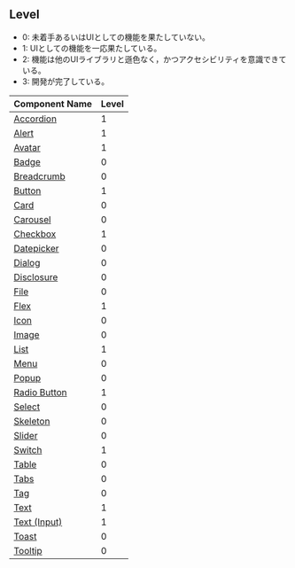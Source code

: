 ## Level

- 0: 未着手あるいはUIとしての機能を果たしていない。
- 1: UIとしての機能を一応果たしている。
- 2: 機能は他のUIライブラリと遜色なく，かつアクセシビリティを意識できている。
- 3: 開発が完了している。

| Component Name                                                       | Level |
| :------------------------------------------------------------------- | :---- |
| [Accordion](https://open-ui.org/components/accordion.research)       | 1     |
| [Alert](https://open-ui.org/components/alert.research)               | 1     |
| [Avatar](https://open-ui.org/components/avatar.research)             | 1     |
| [Badge](https://open-ui.org/components/badge.research)               | 0     |
| [Breadcrumb](https://open-ui.org/components/breadcrumb.research)     | 0     |
| [Button](https://open-ui.org/components/button)                      | 1     |
| [Card](https://open-ui.org/components/card.research)                 | 0     |
| [Carousel](https://open-ui.org/components/carousel.research)         | 0     |
| [Checkbox](https://open-ui.org/components/checkbox.research)         | 1     |
| [Datepicker](https://open-ui.org/components/datepicker.research)     | 0     |
| [Dialog](https://open-ui.org/components/dialog.research)             | 0     |
| [Disclosure](https://open-ui.org/components/disclosure.research)     | 0     |
| [File](https://open-ui.org/components/file.research)                 | 0     |
| [Flex](https://open-ui.org/components/flex.research)                 | 1     |
| [Icon](https://open-ui.org/components/icon.research)                 | 0     |
| [Image](https://open-ui.org/components/image.research)               | 0     |
| [List](https://open-ui.org/components/list.research)                 | 1     |
| [Menu](https://open-ui.org/components/menu.research)                 | 0     |
| [Popup](https://open-ui.org/components/popup.research)               | 0     |
| [Radio Button](https://open-ui.org/components/radio-button.research) | 1     |
| [Select](https://open-ui.org/components/select.research)             | 0     |
| [Skeleton](https://open-ui.org/components/skeleton.research)         | 0     |
| [Slider](https://open-ui.org/components/slider.research)             | 0     |
| [Switch](https://open-ui.org/components/switch)                      | 1     |
| [Table](https://open-ui.org/components/table.research)               | 0     |
| [Tabs](https://open-ui.org/components/tabs.research)                 | 0     |
| [Tag](https://open-ui.org/components/tag)                            | 0     |
| [Text](https://open-ui.org/components/text)                          | 1     |
| [Text (Input)](https://open-ui.org/components/inputtext.research)    | 1     |
| [Toast](https://open-ui.org/components/toast.research)               | 0     |
| [Tooltip](https://open-ui.org/components/tooltip.research)           | 0     |

